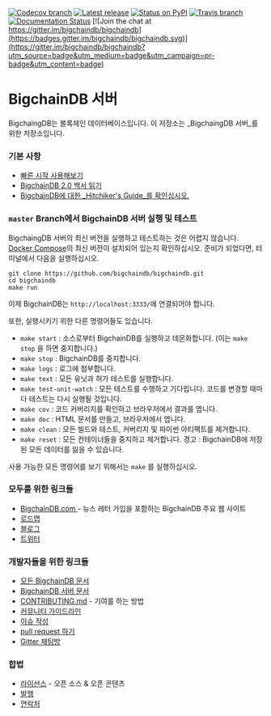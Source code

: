 [![Codecov branch](https://img.shields.io/codecov/c/github/bigchaindb/bigchaindb/master.svg)](https://codecov.io/github/bigchaindb/bigchaindb?branch=master)
[![Latest release](https://img.shields.io/github/release/bigchaindb/bigchaindb/all.svg)](https://github.com/bigchaindb/bigchaindb/releases)
[![Status on PyPI](https://img.shields.io/pypi/status/bigchaindb.svg)](https://pypi.org/project/BigchainDB/)
[![Travis branch](https://img.shields.io/travis/bigchaindb/bigchaindb/master.svg)](https://travis-ci.org/bigchaindb/bigchaindb)
[![Documentation Status](https://readthedocs.org/projects/bigchaindb-server/badge/?version=latest)](https://docs.bigchaindb.com/projects/server/en/latest/)
[![Join the chat at https://gitter.im/bigchaindb/bigchaindb](https://badges.gitter.im/bigchaindb/bigchaindb.svg)](https://gitter.im/bigchaindb/bigchaindb?utm_source=badge&utm_medium=badge&utm_campaign=pr-badge&utm_content=badge)

# BigchainDB 서버

BigchaingDB는 블록체인 데이터베이스입니다. 이 저장소는 _BigchaingDB 서버_를 위한 저장소입니다.

### 기본 사항

* [빠른 시작 사용해보기](https://docs.bigchaindb.com/projects/server/en/latest/quickstart.html)
* [BigchainDB 2.0 백서 읽기](https://www.bigchaindb.com/whitepaper/)
* [BigchainDB에 대한 _Hitchiker's Guide_를 확인십시오.](https://www.bigchaindb.com/developers/guide/)

### `master` Branch에서 BigchainDB 서버 실행 및 테스트

BigchaingDB 서버의 최신 버전을 실행하고 테스트하는 것은 어렵지 않습니다. [Docker Compose](https://docs.docker.com/compose/install/)의 최신 버전이 설치되어 있는지 확인하십시오. 준비가 되었다면,  터미널에서 다음을 실행하십시오.

```text
git clone https://github.com/bigchaindb/bigchaindb.git
cd bigchaindb
make run
```

이제 BigchainDB는 `http://localhost:3333/`에 연결되어야 합니다.

또한, 실행시키기 위한  다른 명령어들도 있습니다.

* `make start` : 소스로부터 BigchainDB를 실행하고 데몬화합니다. \(이는 `make stop` 을 하면 중지합니다.\)
* `make stop` : BigchainDB를 중지합니다.
* `make logs` : 로그에 첨부합니다.
* `make text` : 모든 유닛과 허가 테스트를 실행합니다.
* `make test-unit-watch` : 모든 테스트를 수행하고 기다립니다. 코드를 변경할 때마다 테스트는 다시 실행될 것입니다.
* `make cov` : 코드 커버리지를 확인하고 브라우저에서 결과를 엽니다.
* `make doc` : HTML 문서를 만들고, 브라우저에서 엽니다.
* `make clean` : 모든 빌드와 테스트, 커버리지 및 파이썬 아티팩트를 제거합니다.
* `make reset` : 모든 컨테이너들을 중지하고 제거합니다. 경고 : BigchainDB에 저장된 모든 데이터를 잃을 수 있습니다.

사용 가능한 모든 명령어를 보기 위해서는 `make` 를 실행하십시오.

### 모두를 위한 링크들

* [BigchainDB.com ](https://www.bigchaindb.com/)- 뉴스 레터 가입을 포함하는 BigchainDB 주요 웹 사이트
* [로드맵](https://github.com/bigchaindb/org/blob/master/ROADMAP.md)
* [블로그](https://medium.com/the-bigchaindb-blog)
* [트위터](https://twitter.com/BigchainDB)

### 개발자들을 위한 링크들

* [모든 BigchainDB 문서](https://docs.bigchaindb.com/en/latest/)
* [BigchainDB 서버 문서](https://docs.bigchaindb.com/projects/server/en/latest/index.html)
* [CONTRIBUTING.md](https://github.com/bigchaindb/bigchaindb/blob/master/.github/CONTRIBUTING.md) - 기여를 하는 방법
* [커뮤니티 가이드라인](https://github.com/bigchaindb/bigchaindb/blob/master/CODE_OF_CONDUCT.md)
* [이슈 작성](https://github.com/bigchaindb/bigchaindb/issues)
* [pull request 하기](https://github.com/bigchaindb/bigchaindb/pulls)
* [Gitter 채팅방](https://gitter.im/bigchaindb/bigchaindb)

### 합법

* [라이선스](https://github.com/bigchaindb/bigchaindb/blob/master/LICENSES.md) - 오픈 소스 & 오픈 콘텐츠
* [발행](https://www.bigchaindb.com/imprint/)
* [연락처](https://www.bigchaindb.com/contact/)
